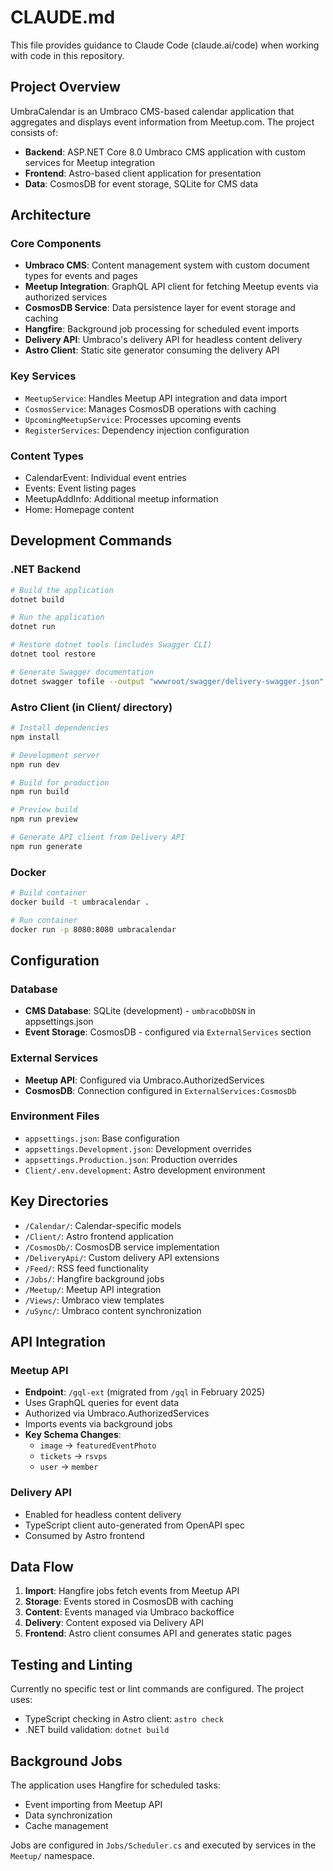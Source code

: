 # CLAUDE.md

This file provides guidance to Claude Code (claude.ai/code) when working with code in this repository.

## Project Overview

UmbraCalendar is an Umbraco CMS-based calendar application that aggregates and displays event information from Meetup.com. The project consists of:

- **Backend**: ASP.NET Core 8.0 Umbraco CMS application with custom services for Meetup integration
- **Frontend**: Astro-based client application for presentation
- **Data**: CosmosDB for event storage, SQLite for CMS data

## Architecture

### Core Components

- **Umbraco CMS**: Content management system with custom document types for events and pages
- **Meetup Integration**: GraphQL API client for fetching Meetup events via authorized services
- **CosmosDB Service**: Data persistence layer for event storage and caching
- **Hangfire**: Background job processing for scheduled event imports
- **Delivery API**: Umbraco's delivery API for headless content delivery
- **Astro Client**: Static site generator consuming the delivery API

### Key Services

- `MeetupService`: Handles Meetup API integration and data import
- `CosmosService`: Manages CosmosDB operations with caching
- `UpcomingMeetupService`: Processes upcoming events
- `RegisterServices`: Dependency injection configuration

### Content Types

- CalendarEvent: Individual event entries
- Events: Event listing pages  
- MeetupAddInfo: Additional meetup information
- Home: Homepage content

## Development Commands

### .NET Backend
```bash
# Build the application
dotnet build

# Run the application
dotnet run

# Restore dotnet tools (includes Swagger CLI)
dotnet tool restore

# Generate Swagger documentation
dotnet swagger tofile --output "wwwroot/swagger/delivery-swagger.json" "bin/Debug/net8.0/UmbraCalendar.dll" delivery
```

### Astro Client (in Client/ directory)
```bash
# Install dependencies
npm install

# Development server
npm run dev

# Build for production
npm run build

# Preview build
npm run preview

# Generate API client from Delivery API
npm run generate
```

### Docker
```bash
# Build container
docker build -t umbracalendar .

# Run container
docker run -p 8080:8080 umbracalendar
```

## Configuration

### Database
- **CMS Database**: SQLite (development) - `umbracoDbDSN` in appsettings.json
- **Event Storage**: CosmosDB - configured via `ExternalServices` section

### External Services
- **Meetup API**: Configured via Umbraco.AuthorizedServices
- **CosmosDB**: Connection configured in `ExternalServices:CosmosDb`

### Environment Files
- `appsettings.json`: Base configuration
- `appsettings.Development.json`: Development overrides
- `appsettings.Production.json`: Production overrides
- `Client/.env.development`: Astro development environment

## Key Directories

- `/Calendar/`: Calendar-specific models
- `/Client/`: Astro frontend application
- `/CosmosDb/`: CosmosDB service implementation
- `/DeliveryApi/`: Custom delivery API extensions
- `/Feed/`: RSS feed functionality
- `/Jobs/`: Hangfire background jobs
- `/Meetup/`: Meetup API integration
- `/Views/`: Umbraco view templates
- `/uSync/`: Umbraco content synchronization

## API Integration

### Meetup API
- **Endpoint**: `/gql-ext` (migrated from `/gql` in February 2025)
- Uses GraphQL queries for event data
- Authorized via Umbraco.AuthorizedServices
- Imports events via background jobs
- **Key Schema Changes**: 
  - `image` → `featuredEventPhoto`
  - `tickets` → `rsvps` 
  - `user` → `member`

### Delivery API
- Enabled for headless content delivery
- TypeScript client auto-generated from OpenAPI spec
- Consumed by Astro frontend

## Data Flow

1. **Import**: Hangfire jobs fetch events from Meetup API
2. **Storage**: Events stored in CosmosDB with caching
3. **Content**: Events managed via Umbraco backoffice
4. **Delivery**: Content exposed via Delivery API
5. **Frontend**: Astro client consumes API and generates static pages

## Testing and Linting

Currently no specific test or lint commands are configured. The project uses:
- TypeScript checking in Astro client: `astro check`
- .NET build validation: `dotnet build`

## Background Jobs

The application uses Hangfire for scheduled tasks:
- Event importing from Meetup API
- Data synchronization
- Cache management

Jobs are configured in `Jobs/Scheduler.cs` and executed by services in the `Meetup/` namespace.